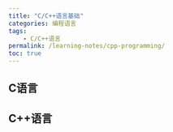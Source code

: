 ```yaml
---
title: "C/C++语言基础"
categories: 编程语言
tags:
    - C/C++语言
permalink: /learning-notes/cpp-programming/
toc: true
---
```


## C语言









## C++语言








